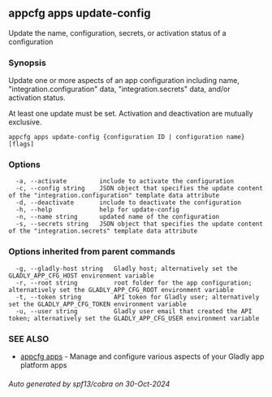 ## appcfg apps update-config

Update the name, configuration, secrets, or activation status of a configuration

### Synopsis


Update one or more aspects of an app configuration including name, "integration.configuration" data,
"integration.secrets" data, and/or activation status.

At least one update must be set. Activation and deactivation are mutually exclusive. 


```
appcfg apps update-config {configuration ID | configuration name} [flags]
```

### Options

```
  -a, --activate         include to activate the configuration
  -c, --config string    JSON object that specifies the update content of the "integration.configuration" template data attribute
  -d, --deactivate       include to deactivate the configuration
  -h, --help             help for update-config
  -n, --name string      updated name of the configuration
  -s, --secrets string   JSON object that specifies the update content of the "integration.secrets" template data attribute
```

### Options inherited from parent commands

```
  -g, --gladly-host string   Gladly host; alternatively set the GLADLY_APP_CFG_HOST environment variable
  -r, --root string          root folder for the app configuration; alternatively set the GLADLY_APP_CFG_ROOT environment variable
  -t, --token string         API token for Gladly user; alternatively set the GLADLY_APP_CFG_TOKEN environment variable
  -u, --user string          Gladly user email that created the API token; alternatively set the GLADLY_APP_CFG_USER environment variable
```

### SEE ALSO

* [appcfg apps](appcfg_apps.md)	 - Manage and configure various aspects of your Gladly app platform apps

###### Auto generated by spf13/cobra on 30-Oct-2024
